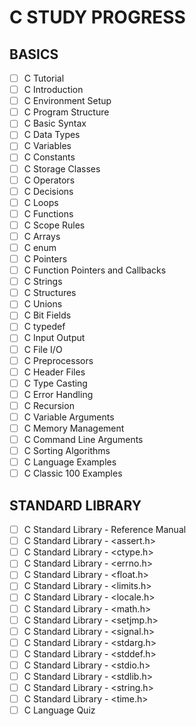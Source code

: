 # C STUDY PROGRESS

## BASICS
- [ ] C Tutorial
- [ ] C Introduction
- [ ] C Environment Setup
- [ ] C Program Structure
- [ ] C Basic Syntax
- [ ] C Data Types
- [ ] C Variables
- [ ] C Constants
- [ ] C Storage Classes
- [ ] C Operators
- [ ] C Decisions
- [ ] C Loops
- [ ] C Functions
- [ ] C Scope Rules
- [ ] C Arrays
- [ ] C enum
- [ ] C Pointers
- [ ] C Function Pointers and Callbacks
- [ ] C Strings
- [ ] C Structures
- [ ] C Unions
- [ ] C Bit Fields
- [ ] C typedef
- [ ] C Input Output
- [ ] C File I/O
- [ ] C Preprocessors
- [ ] C Header Files
- [ ] C Type Casting
- [ ] C Error Handling
- [ ] C Recursion
- [ ] C Variable Arguments
- [ ] C Memory Management
- [ ] C Command Line Arguments
- [ ] C Sorting Algorithms
- [ ] C Language Examples
- [ ] C Classic 100 Examples

## STANDARD LIBRARY
- [ ] C Standard Library - Reference Manual
- [ ] C Standard Library - <assert.h>
- [ ] C Standard Library - <ctype.h>
- [ ] C Standard Library - <errno.h>
- [ ] C Standard Library - <float.h>
- [ ] C Standard Library - <limits.h>
- [ ] C Standard Library - <locale.h>
- [ ] C Standard Library - <math.h>
- [ ] C Standard Library - <setjmp.h>
- [ ] C Standard Library - <signal.h>
- [ ] C Standard Library - <stdarg.h>
- [ ] C Standard Library - <stddef.h>
- [ ] C Standard Library - <stdio.h>
- [ ] C Standard Library - <stdlib.h>
- [ ] C Standard Library - <string.h>
- [ ] C Standard Library - <time.h>
- [ ] C Language Quiz